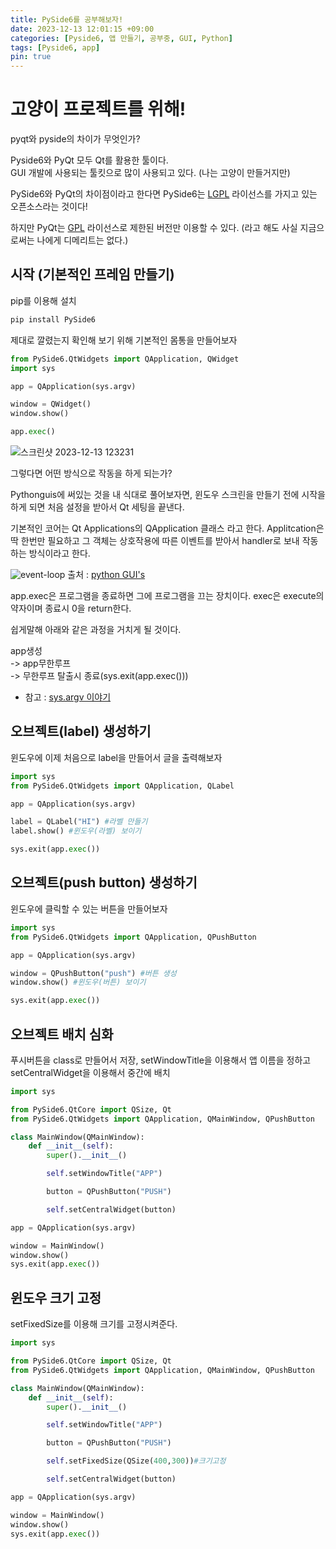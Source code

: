 ```yaml
---
title: PySide6를 공부해보자!
date: 2023-12-13 12:01:15 +09:00
categories: [Pyside6, 앱 만들기, 공부중, GUI, Python]
tags: [Pyside6, app]
pin: true
---
```


# 고양이 프로젝트를 위해!
pyqt와 pyside의 차이가 무엇인가?

Pyside6와 PyQt 모두 Qt를 활용한 툴이다.</br>
GUI 개발에 사용되는 툴킷으로 많이 사용되고 있다. (나는 고양이 만들거지만)</br>

PySide6와 PyQt의 차이점이라고 한다면 PySide6는 [LGPL](https://sktelecom.github.io/guide/use/obligation/lgpl-3.0/) 라이선스를 가지고 있는 오픈소스라는 것이다!

하지만 PyQt는 [GPL](https://namu.wiki/w/GNU%20%EC%9D%BC%EB%B0%98%20%EA%B3%B5%EC%A4%91%20%EC%82%AC%EC%9A%A9%20%ED%97%88%EA%B0%80%EC%84%9C) 라이선스로 제한된 버전만 이용할 수 있다. (라고 해도 사실 지금으로써는 나에게 디메리트는 없다.)</br>

## 시작 (기본적인 프레임 만들기)
pip를 이용해 설치
```python
pip install PySide6
```

제대로 깔렸는지 확인해 보기 위해 기본적인 몸통을 만들어보자
```python
from PySide6.QtWidgets import QApplication, QWidget
import sys

app = QApplication(sys.argv)

window = QWidget()
window.show()

app.exec()
```
![스크린샷 2023-12-13 123231](https://github.com/oil-lamp-cat/oil-lamp-cat.github.io/assets/103806022/0cbe5ab3-b54c-455b-bd34-6335f5dd620f)

그렇다면 어떤 방식으로 작동을 하게 되는가?

Pythonguis에 써있는 것을 내 식대로 풀어보자면, 윈도우 스크린을 만들기 전에 시작을 하게 되면 처음 설정을 받아서 Qt 세팅을 끝낸다.

기본적인 코어는 Qt Applications의 QApplication 클래스 라고 한다. Applitcation은 딱 한번만 필요하고 그 객체는 상호작용에 따른 이벤트를 받아서 handler로 보내 작동하는 방식이라고 한다.

![event-loop](https://github.com/oil-lamp-cat/oil-lamp-cat.github.io/assets/103806022/4005da6d-0e05-4b98-9959-4806500f2342)
출처 : [python GUI's](https://www.pythonguis.com/pyside6-tutorial/)

app.exec은 프로그램을 종료하면 그에 프로그램을 끄는 장치이다. exec은 execute의 약자이며 종료시 0을 return한다.

쉽게말해 아래와 같은 과정을 거치게 될 것이다.

app생성</br>
-> app무한루프</br> 
-> 무한루프 탈출시 종료(sys.exit(app.exec()))

* 참고 : [sys.argv 이야기]()

## 오브젝트(label) 생성하기
윈도우에 이제 처음으로 label을 만들어서 글을 출력해보자

```python
import sys
from PySide6.QtWidgets import QApplication, QLabel

app = QApplication(sys.argv)

label = QLabel("HI") #라벨 만들기
label.show() #윈도우(라벨) 보이기

sys.exit(app.exec())
```
## 오브젝트(push button) 생성하기
윈도우에 클릭할 수 있는 버튼을 만들어보자

```python
import sys
from PySide6.QtWidgets import QApplication, QPushButton

app = QApplication(sys.argv)

window = QPushButton("push") #버튼 생성
window.show() #윈도우(버튼) 보이기

sys.exit(app.exec())
```
## 오브젝트 배치 심화
푸시버튼을 class로 만들어서 저장, setWindowTitle을 이용해서 앱 이름을 정하고 setCentralWidget을 이용해서 중간에 배치

```python
import sys

from PySide6.QtCore import QSize, Qt
from PySide6.QtWidgets import QApplication, QMainWindow, QPushButton

class MainWindow(QMainWindow):
    def __init__(self):
        super().__init__()

        self.setWindowTitle("APP")

        button = QPushButton("PUSH")

        self.setCentralWidget(button)

app = QApplication(sys.argv)

window = MainWindow()
window.show()
sys.exit(app.exec())
```
## 윈도우 크기 고정
setFixedSize를 이용해 크기를 고정시켜준다.
```python
import sys

from PySide6.QtCore import QSize, Qt
from PySide6.QtWidgets import QApplication, QMainWindow, QPushButton

class MainWindow(QMainWindow):
    def __init__(self):
        super().__init__()

        self.setWindowTitle("APP")

        button = QPushButton("PUSH")

        self.setFixedSize(QSize(400,300))#크기고정

        self.setCentralWidget(button)

app = QApplication(sys.argv)

window = MainWindow()
window.show()
sys.exit(app.exec())
```

